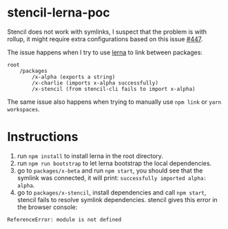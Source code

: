 # stencil-lerna-poc

Stencil does not work with symlinks, I suspect that the problem is with rollup, it might require extra configurations based on this issue [#447](
https://github.com/rollup/rollup/issues/447).

The issue happens when I try to use [lerna](https://github.com/lerna/lerna) to link between packages:

```
root
    /packages
        /x-alpha (exports a string)
        /x-charlie (imports x-alpha successfully)
        /x-stencil (from stencil-cli fails to import x-alpha)
```

The same issue also happens when trying to manually use `npm link` or `yarn workspaces`.

# Instructions

1. run `npm install` to install lerna in the root directory.
2. run `npm run bootstrap` to let lerna bootstrap the local dependencies.
3. go to `packages/x-beta` and run `npm start`, you should see that the symlink was connected, it will print: `successfully imported alpha: alpha`.
4. go to `packages/x-stencil`, install dependencies and call `npm start`, stencil fails to resolve symlink dependencies.
stencil gives this error in the browser console:
```
ReferenceError: module is not defined
```
